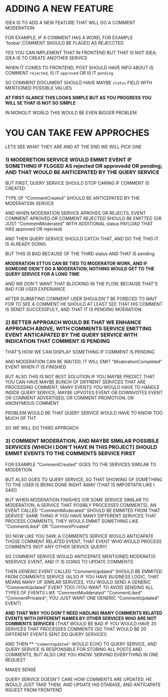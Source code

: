 # ADDING A NEW FEATURE

IDEA IS TO ADD A NEW FEATURE THAT WILL DO A COMMENT MODERATION

FOR EXAMPLE, IF A COMMENT HAS A WORD, FOR EXAMPLE 'foobar',COMMENT SHOULD BE FLAGED AS REJECCTED

YES YOU CAN IMPLEMENT THAT IN FRONTEND BUT THAT IS NOT IDEA; IDEA IS TO CREATE ANOTHER SERVICE

WHEN IT COMES TO FRONTEND, POST SHOULD HAVE INFO ABOUT IS COMMENT `rejected`, IS IT `approved` OR IS IT `pending`

SO COMMENT DOCUMENT SHOULD HAVE MAYBE `status` FIELD WITH MENTIONED POSSIBLE VALUES

**AT FIRST GLANCE THIS LOOKS SIMPLE BUT AS YOU PROGRESS YOU WILL SE THAT IS NOT SO SIMPLE**

IN MONOLIT WORLD THIS WOULD BE EVEN BIGGER PROBLEM

# YOU CAN TAKE FEW APPROCHES

LETS SEE WHAT THEY ARE AND AT THE END WE WILL PICK ONE

### 1) MODERETION SERVICE WOULD EMMIT EVENT IF SOMETHING IF FLGGED AS rejected OR approvedd OR pending; AND THAT WOULD BE ANTICEPATED BY THE QUERY SERVICE

BUT FIRST, QUERY SERVICE SHOULD STOP CARING IF COMMENT IS CREATED

TYPE OF "CommentCreated" SHOULD BE ANTICEPATED BY THE MODERATION SERVICE

AND WHEN MODERATION SERVICE APROVES OR REJECTS, EVENT COMMENT APROVED OR COMMENT REJECTED SHOULD BE EMITTED (OR JUST "CommentModerated" WITH ADDITIONAL status PAYLOAD THAT HAS approved OR rejected)

AND THEN QUERY SERVICE SHOULD CATCH THAT, AND DO THE THIG IT IS ALREADY DOING

BUT THIS IS BAD BECAUSE OF THE THIRD status AND THAT IS pending

**MODERATION STTUS CAN BE TIED TO MODERATOR WORK, AND IF SOMEONE DIDN'T DO A MODERATION, NOTHING WOULD GET TO THE QUERY SERVICE FOR A LONG TIME**

AND WE DON'T WANT THAT BLOCKING IN THE FLOW, BECAUSE THAT'S BAD FOR USER EXPERIANCE

AFTER SUBMITING COMMENT USER SHOULDN'T BE FORECED TO WAIT FOR TO SEE A COMMENT HE SHOULD AT LEAST SEE THAT HIS COMMENT IS SENDT SUCCESSFULY, AND THAT IT IS PENDING MOERATION

### 2) BETTER APPROACH WOULD BE THAT WE ENHANCE APPROACH ABOVE, WITH COMMENTS SERVICE EMITTING EVENT ANTICAPATED BY THE QUERY SERVICE WITH INDICATION THAT COMMENT IS PENDING

THAT'S HOW WE CAN DISPLAY SOMETHING IF COMMENT IS PENDING

AND MODERATION CAN BE WAITED; IT WILL EMIT "ModerationCompleted" EVENT WHEN IT IS FINISHED

BUT ALSO THIS IS NOT BEST SOLUTION IF YOU MAYBE PREDICT THAT YOU CAN HAVE MAYBE BUNCH OF DIFFRENT SERVICES THAT ARE PROCESSING COMMENT; MANY EVENTS YOU WOULD HAVE TO HANDLE INSIDE QUERY SERVICE; MAYBE UPVOTES EVENT OR DOWNVOTES EVENT OR COMMENT ADVERTISED, OR COMMENT PROMOTION, OR ANONYMOUS COMMENT

PROBLEM WOULD BE THAT QUERY SERVICE WOULD HAVE TO KNOW TOO MUCH OF THT

SO WE WILL DO THIRD APPROACH

### 3) COMMENT MODERATION, AND MAYBE SIMILAR POSSIBILE SERVICES (WHICH I DON'T HAVE IN THIS PROJECT) SHOULD EMMIT EVENTS TO THE COMMENTS SERVICE FIRST

FOR EXAMPLE "CommentCreated" GOES TO THE SERVICES SIMILAR TO MODERTION

BUT ALSO GOES TO QUERY SERVICE, SO THAT SHOWING OF SOMETHING TO THE USER IS BEING DONE RIGHT AWAY (THAT IS IMPORTATN LIKE I SAID)

BUT WHEN MODERATION FINISHES (OR SOME SERVICE SIMILAR TO MODERATION, A SERVICE THAT POSIBLY PROCESSES COMMENTS), AN EVENT CALLED "CommentModerated" SHOULD BE EMMITED FROM THAT SERVICE' SAME THING IF YOU HAVE MANY DIFFERENT SERVICES THAT PROCESS COMMENTS, THEY WOULS EMMIT SOMETHING LIKE "CommentLiked" OR "CommentPrivated"

SO NOW LIKE YOU SAW, A COMMENTS SERVICE WOULD ANTICAPATE THOSE COMMENT RELATED EVENT, THAT EVENT WHO WOULD PROCESS COMMENTS (NOT ANY OTHER SERVICE QUERY)

SO COMMENT SERVICE WOULD ANTICEPATE MENTIONED MODERATIO NSERVICE EVENT, AND IT IS GOING TO UPDATE COMMENTS

THEN GENERIC EVENT CALLED "CommentUpdated" SHOULD BE EMMITED FROM COMMENTS SERVICE (ALSO IF YOU HAVE BUSINESS LOGIC, THAT MEANS MANY OF SIMILAR SERVICES, YOU WOULD SEND A GENERIC "CommentUpdated" EVENT TOO) (YOU WANT TO AVOID SENDING ALL TYPES OF EVENTS LIKE "CommentModderated" "CommentLiked" "CommentPrivated"; YOU JUST WANT ONE GENERIC "CommentUpdated" EVENT)

**AND THAT WAY YOU DON'T NEED HADLING MANY COMMENTS RELATED EVENTS WITH DIFFERENT NAMES BY OTHER SERVICES WHO ARE NOT COMMENTS SERVICES** (THAT WOULD BE BAD IF YOU WOULD HAVE 20 SERVICES THAT PROCESSES COMMENTS (SO THAT WOULD BE 20 DIFFERENT EVENTS SENT DO QUERY SERVICE))

AND THEN ** `"CommentUpdated"`  WOULD ECHO TO QUERY SERVICE, AND QUERY SERVICE IS RESPONSIBLE FOR STORING ALL POSTS AND COMMENTS, BUT ALSO LIKE YOU KNOW: SERVING EVERYTHING IN ONE REQUEST

MAKES SENSE

QUERY SERVICE DOESN'T CARE HOW COMMENTS ARE UPDATED, HE WOULD JUST TAKE THEM, AND UPDATE HIS DTABASE, AND ANTICAPATE RQUEST FROM FRONTEND
